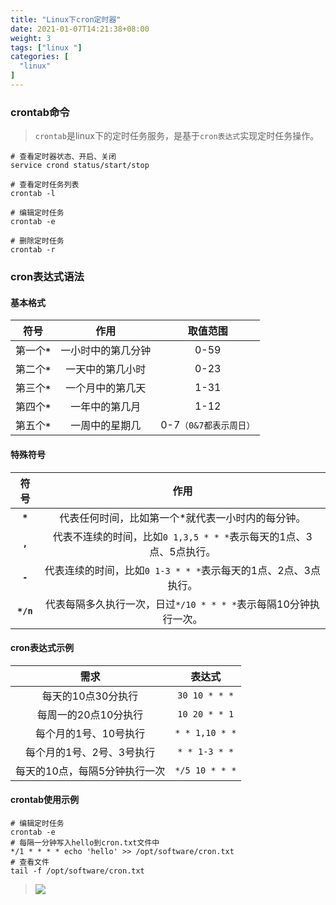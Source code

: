```yaml
---
title: "Linux下cron定时器"
date: 2021-01-07T14:21:38+08:00
weight: 3
tags: ["linux "]
categories: [
  "linux"
]
---
```


### crontab命令

> `crontab`是linux下的定时任务服务，是基于`cron表达式`实现定时任务操作。

<!--more-->
```shell
# 查看定时器状态、开启、关闭
service crond status/start/stop

# 查看定时任务列表
crontab -l

# 编辑定时任务
crontab -e

# 删除定时任务
crontab -r
```

### cron表达式语法

#### 基本格式

|       符号       |        作用        |        取值范围        |
| :--------------: | :----------------: | :--------------------: |
| 第一个<b>`*`</b> | 一小时中的第几分钟 |          0-59          |
| 第二个<b>`*`</b> |  一天中的第几小时  |          0-23          |
| 第三个<b>`*`</b> |  一个月中的第几天  |          1-31          |
| 第四个<b>`*`</b> |   一年中的第几月   |          1-12          |
| 第五个<b>`*`</b> |   一周中的星期几   | 0-7`（0&7都表示周日）` |

#### 特殊符号

|     符号     |                             作用                             |
| :----------: | :----------------------------------------------------------: |
|  <b>`*`</b>  |      代表任何时间，比如第一个*就代表一小时内的每分钟。       |
|  <b>`,`</b>  | 代表不连续的时间，比如`0 1,3,5 * * *`表示每天的1点、3点、5点执行。 |
|  <b>`-`</b>  | 代表连续的时间，比如`0 1-3 * * *`表示每天的1点、2点、3点执行。 |
| <b>`*/n`</b> | 代表每隔多久执行一次，日过`*/10 * * * *`表示每隔10分钟执行一次。 |

#### cron表达式示例

|             需求              |     表达式     |
| :---------------------------: | :------------: |
|      每天的10点30分执行       | `30 10 * * *`  |
|     每周一的20点10分执行      | `10 20 * * 1`  |
|     每个月的1号、10号执行     | `* * 1,10 * *` |
|   每个月的1号、2号、3号执行   | `* * 1-3 * *`  |
| 每天的10点，每隔5分钟执行一次 | `*/5 10 * * *` |

#### crontab使用示例

```shell
# 编辑定时任务
crontab -e
# 每隔一分钟写入hello到cron.txt文件中
*/1 * * * * echo 'hello' >> /opt/software/cron.txt
# 查看文件
tail -f /opt/software/cron.txt
```

> ![](https://image.leejay.top/FuIQOERPfkcxtA57UfN_uTm8dhYj)


